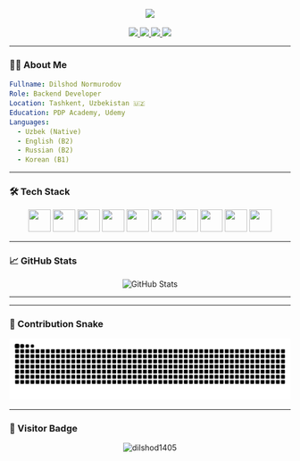 <!-- Animated Header -->
<p align="center">
  <img src="https://capsule-render.vercel.app/api?type=waving&color=gradient&height=200&section=header&text=Hello%20I'm%20Dilshod%20👋&fontSize=40&fontAlignY=35" />
</p>

<!-- Social Media Icons -->
<p align="center">
  <a href="https://www.linkedin.com/in/dilshod-normurodov-0b886824b/">
    <img src="https://img.shields.io/badge/LinkedIn-0077B5?style=for-the-badge&logo=linkedin&logoColor=white" />
  </a>
  <a href="https://t.me/architect_developer">
    <img src="https://img.shields.io/badge/Telegram-2CA5E0?style=for-the-badge&logo=telegram&logoColor=white" />
  </a>
  <a href="https://www.instagram.com/shod_developer">
    <img src="https://img.shields.io/badge/Instagram-E4405F?style=for-the-badge&logo=instagram&logoColor=white" />
  </a>
  <a href="https://www.youtube.com/@shod_developer">
    <img src="https://img.shields.io/badge/YouTube-E4405F?style=for-the-badge&logo=youtube&logoColor=white" />
  </a>
</p>

---

### 👨‍💻 About Me

```yaml
Fullname: Dilshod Normurodov
Role: Backend Developer
Location: Tashkent, Uzbekistan 🇺🇿
Education: PDP Academy, Udemy
Languages:
  - Uzbek (Native)
  - English (B2)
  - Russian (B2)
  - Korean (B1)
```

---

### 🛠️ Tech Stack

<p align="center">
  <img src="https://cdn.jsdelivr.net/gh/devicons/devicon/icons/python/python-original.svg" width="40" height="40"/>
  <img src="https://cdn.jsdelivr.net/gh/devicons/devicon/icons/java/java-original.svg" width="40" height="40"/>
  <img src="https://cdn.jsdelivr.net/gh/devicons/devicon/icons/spring/spring-original.svg" width="40" height="40"/>
  <img src="https://cdn.jsdelivr.net/gh/devicons/devicon/icons/fastapi/fastapi-original.svg" width="40" height="40"/>
  <img src="https://cdn.jsdelivr.net/gh/devicons/devicon/icons/django/django-plain.svg" width="40" height="40"/>
  <img src="https://cdn.jsdelivr.net/gh/devicons/devicon/icons/nextjs/nextjs-original.svg" width="40" height="40"/>
  <img src="https://cdn.jsdelivr.net/gh/devicons/devicon/icons/react/react-original.svg" width="40" height="40"/>
  <img src="https://cdn.jsdelivr.net/gh/devicons/devicon/icons/postgresql/postgresql-original.svg" width="40" height="40"/>
  <img src="https://cdn.jsdelivr.net/gh/devicons/devicon/icons/docker/docker-original.svg" width="40" height="40"/>
  <img src="https://cdn.jsdelivr.net/gh/devicons/devicon/icons/rabbitmq/rabbitmq-original.svg" width="40" height="40"/>
</p>

---

### 📈 GitHub Stats

<p align="center">
  <img src="https://github-readme-stats.vercel.app/api?username=dilshod1405&show_icons=true&theme=radical" alt="GitHub Stats" />
</p>

---

<!--### 📂 Latest Repositories-->

<!-- START_SECTION:repos
- [expenses-b](https://github.com/dilshod1405/expenses-b) - ⭐ 0 | Backend flask app for providing api about expenses, which are saved in csv file
- [expense-f](https://github.com/dilshod1405/expense-f) - ⭐ 0 | Graphical UI in React for expenses of Company
- [dilshod1405](https://github.com/dilshod1405/dilshod1405) - ⭐ 0 | No description
END_SECTION:repos -->

---

### 🐍 Contribution Snake

![Snake animation](https://github.com/dilshod1405/dilshod1405/blob/output/github-contribution-grid-snake.svg)

---

### 👀 Visitor Badge

<p align="center">
  <img src="https://komarev.com/ghpvc/?username=dilshod1405&label=Profile%20views&color=0e75b6&style=flat" alt="dilshod1405" />
</p>

